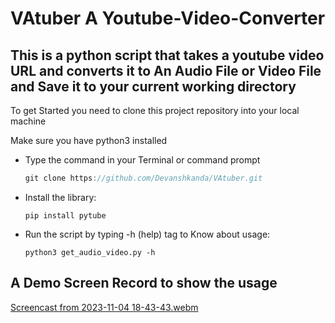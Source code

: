 # VAtuber A Youtube-Video-Converter

## This is a python script that takes a youtube video URL and converts it to An Audio File or Video File and Save it to your current working directory

To get Started you need to clone this project repository into your local machine

Make sure you have python3 installed

*   Type the command in your Terminal or command prompt

    ```c++
    git clone https://github.com/Devanshkanda/VAtuber.git
    ```

*   Install the library:

    ```
    pip install pytube
    ```
    
*   Run the script by typing -h (help) tag to Know about usage:

    ```
    python3 get_audio_video.py -h
    ```


## A Demo Screen Record to show the usage


[Screencast from 2023-11-04 18-43-43.webm](https://github.com/Devanshkanda/youtube-video-converter/assets/101200047/b99a7de3-e7d2-4c6a-8b50-289bbd3852c4)
